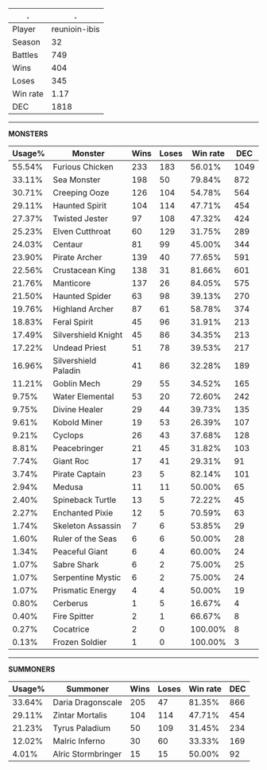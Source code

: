 .|.
|-|-
Player|reunioin-ibis
Season|32
Battles|749
Wins|404
Loses|345
Win rate|1.17
DEC|1818

---
**MONSTERS**

Usage%|Monster|Wins|Loses|Win rate|DEC|
-|-|-|-|-|-|
55.54%|Furious Chicken|233|183|56.01%|1049|
33.11%|Sea Monster|198|50|79.84%|872|
30.71%|Creeping Ooze|126|104|54.78%|564|
29.11%|Haunted Spirit|104|114|47.71%|454|
27.37%|Twisted Jester|97|108|47.32%|424|
25.23%|Elven Cutthroat|60|129|31.75%|289|
24.03%|Centaur|81|99|45.00%|344|
23.90%|Pirate Archer|139|40|77.65%|591|
22.56%|Crustacean King|138|31|81.66%|601|
21.76%|Manticore|137|26|84.05%|575|
21.50%|Haunted Spider|63|98|39.13%|270|
19.76%|Highland Archer|87|61|58.78%|374|
18.83%|Feral Spirit|45|96|31.91%|213|
17.49%|Silvershield Knight|45|86|34.35%|213|
17.22%|Undead Priest|51|78|39.53%|217|
16.96%|Silvershield Paladin|41|86|32.28%|189|
11.21%|Goblin Mech|29|55|34.52%|165|
9.75%|Water Elemental|53|20|72.60%|242|
9.75%|Divine Healer|29|44|39.73%|135|
9.61%|Kobold Miner|19|53|26.39%|107|
9.21%|Cyclops|26|43|37.68%|128|
8.81%|Peacebringer|21|45|31.82%|103|
7.74%|Giant Roc|17|41|29.31%|91|
3.74%|Pirate Captain|23|5|82.14%|101|
2.94%|Medusa|11|11|50.00%|65|
2.40%|Spineback Turtle|13|5|72.22%|45|
2.27%|Enchanted Pixie|12|5|70.59%|63|
1.74%|Skeleton Assassin|7|6|53.85%|29|
1.60%|Ruler of the Seas|6|6|50.00%|28|
1.34%|Peaceful Giant|6|4|60.00%|24|
1.07%|Sabre Shark|6|2|75.00%|25|
1.07%|Serpentine Mystic|6|2|75.00%|24|
1.07%|Prismatic Energy|4|4|50.00%|19|
0.80%|Cerberus|1|5|16.67%|4|
0.40%|Fire Spitter|2|1|66.67%|8|
0.27%|Cocatrice|2|0|100.00%|8|
0.13%|Frozen Soldier|1|0|100.00%|3|

---
**SUMMONERS**

Usage%|Summoner|Wins|Loses|Win rate|DEC|
-|-|-|-|-|-|
33.64%|Daria Dragonscale|205|47|81.35%|866|
29.11%|Zintar Mortalis|104|114|47.71%|454|
21.23%|Tyrus Paladium|50|109|31.45%|234|
12.02%|Malric Inferno|30|60|33.33%|169|
4.01%|Alric Stormbringer|15|15|50.00%|92|
